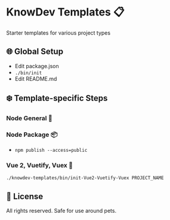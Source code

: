 # KnowDev Templates 📋

Starter templates for various project types

## 🌐 Global Setup

* Edit package.json
* `./bin/init`
* Edit README.md

## ❄️ Template-specific Steps

### Node General 🧩

### Node Package 📦

* `npm publish --access=public`

### Vue 2, Vuetify, Vuex 🖖

``` bash
./knowdev-templates/bin/init-Vue2-Vuetify-Vuex PROJECT_NAME
```

## 📜 License

All rights reserved. Safe for use around pets.
